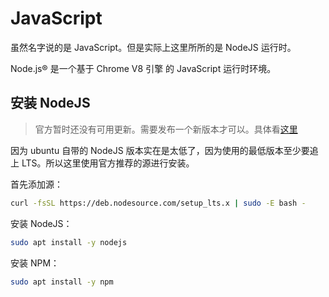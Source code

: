 # JavaScript

虽然名字说的是 JavaScript。但是实际上这里所所的是 NodeJS 运行时。

Node.js® 是一个基于 Chrome V8 引擎 的 JavaScript 运行时环境。

## 安装 NodeJS

> 官方暂时还没有可用更新。需要发布一个新版本才可以。具体看[这里](https://github.com/nodesource/distributions/issues/1359#issuecomment-1105742853)

因为 ubuntu 自带的 NodeJS 版本实在是太低了，因为使用的最低版本至少要追上 LTS。所以这里使用官方推荐的源进行安装。

首先添加源：

```bash
curl -fsSL https://deb.nodesource.com/setup_lts.x | sudo -E bash -
```

安装 NodeJS：

```bash
sudo apt install -y nodejs
```

安装 NPM：

```bash
sudo apt install -y npm
```